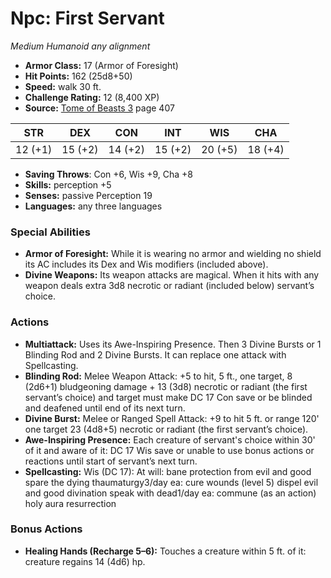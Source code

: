 # Npc: First Servant

*Medium* *Humanoid* *any alignment*

- **Armor Class:** 17 (Armor of Foresight)
- **Hit Points:** 162 (25d8+50)
- **Speed:** walk 30 ft.
- **Challenge Rating:** 12 (8,400 XP)
- **Source:** [Tome of Beasts 3](https://koboldpress.com/kpstore/product/tome-of-beasts-3-for-5th-edition/) page 407

| STR | DEX | CON | INT | WIS | CHA |
| --- | --- | --- | --- | --- | --- |
| 12 (+1) | 15 (+2) | 14 (+2) | 15 (+2) | 20 (+5) | 18 (+4) |

- **Saving Throws**: Con +6, Wis +9, Cha +8
- **Skills:** perception +5
- **Senses:** passive Perception 19
- **Languages:** any three languages
### Special Abilities
- **Armor of Foresight:** While it is wearing no armor and wielding no shield its AC includes its Dex and Wis modifiers (included above).
- **Divine Weapons:** Its weapon attacks are magical. When it hits with any weapon deals extra 3d8 necrotic or radiant (included below) servant’s choice.
### Actions
- **Multiattack:** Uses its Awe-Inspiring Presence. Then 3 Divine Bursts or 1 Blinding Rod and 2 Divine Bursts. It can replace one attack with Spellcasting.
- **Blinding Rod:** Melee Weapon Attack: +5 to hit, 5 ft., one target, 8 (2d6+1) bludgeoning damage + 13 (3d8) necrotic or radiant (the first servant’s choice) and target must make DC 17 Con save or be blinded and deafened until end of its next turn.
- **Divine Burst:** Melee or Ranged Spell Attack: +9 to hit 5 ft. or range 120' one target 23 (4d8+5) necrotic or radiant (the first servant’s choice).
- **Awe-Inspiring Presence:** Each creature of servant's choice within 30' of it and aware of it: DC 17 Wis save or unable to use bonus actions or reactions until start of servant’s next turn.
- **Spellcasting:** Wis (DC 17): At will: bane protection from evil and good spare the dying thaumaturgy3/day ea: cure wounds (level 5) dispel evil and good divination speak with dead1/day ea: commune (as an action) holy aura resurrection
### Bonus Actions
- **Healing Hands (Recharge 5–6):** Touches a creature within 5 ft. of it: creature regains 14 (4d6) hp.


